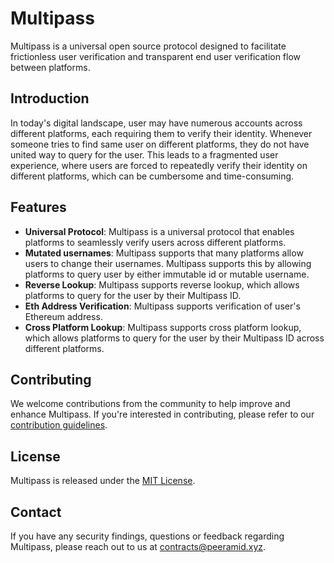 # Multipass

Multipass is a universal open source protocol designed to facilitate frictionless user verification and transparent end user verification flow between platforms.

## Introduction

In today's digital landscape, user may have numerous accounts across different platforms, each requiring them to verify their identity. Whenever someone tries to find same user on different platforms, they do not have united way to query for the user. This leads to a fragmented user experience, where users are forced to repeatedly verify their identity on different platforms, which can be cumbersome and time-consuming.

## Features

- **Universal Protocol**: Multipass is a universal protocol that enables platforms to seamlessly verify users across different platforms.
- **Mutated usernames**: Multipass supports that many platforms allow users to change their usernames. Multipass supports this by allowing platforms to query user by either immutable id or mutable username.
- **Reverse Lookup**: Multipass supports reverse lookup, which allows platforms to query for the user by their Multipass ID.
- **Eth Address Verification**: Multipass supports verification of user's Ethereum address.
- **Cross Platform Lookup**: Multipass supports cross platform lookup, which allows platforms to query for the user by their Multipass ID across different platforms.

## Contributing

We welcome contributions from the community to help improve and enhance Multipass. If you're interested in contributing, please refer to our [contribution guidelines](https://github.com/peeramid/multipass/blob/main/CONTRIBUTING.md).

## License

Multipass is released under the [MIT License](https://github.com/peeramid/multipass/blob/main/LICENSE).

## Contact

If you have any security findings, questions or feedback regarding Multipass, please reach out to us at [contracts@peeramid.xyz](mailto:contracts@peeramid.xyz).
